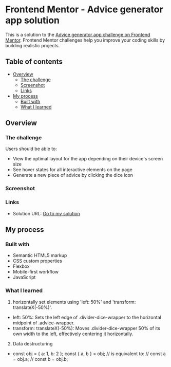 # Frontend Mentor - Advice generator app solution

This is a solution to the [Advice generator app challenge on Frontend Mentor](https://www.frontendmentor.io/challenges/advice-generator-app-QdUG-13db). Frontend Mentor challenges help you improve your coding skills by building realistic projects.

## Table of contents

- [Overview](#overview)
  - [The challenge](#the-challenge)
  - [Screenshot](#screenshot)
  - [Links](#links)
- [My process](#my-process)
  - [Built with](#built-with)
  - [What I learned](#what-i-learned)


## Overview

### The challenge

Users should be able to:

- View the optimal layout for the app depending on their device's screen size
- See hover states for all interactive elements on the page
- Generate a new piece of advice by clicking the dice icon

### Screenshot


### Links

- Solution URL: [Go to my solution](https://www.frontendmentor.io/solutions/advice-generator-app-Z3RzBRlbMe)

## My process

### Built with

- Semantic HTML5 markup
- CSS custom properties
- Flexbox
- Mobile-first workflow
- JavaScript

### What I learned

1. horizontally set elements using 'left: 50%' and 'transform: translateX(-50%)'. 
  - left: 50%: Sets the left edge of .divider-dice-wrapper to the horizontal midpoint of .advice-wrapper.
  - transform: translateX(-50%): Moves .divider-dice-wrapper 50% of its own width to the left, effectively centering it horizontally.

2. Data destructuring
  - const obj = { a: 1, b: 2 };
    const { a, b } = obj;
    // is equivalent to:
    // const a = obj.a;
    // const b = obj.b;


